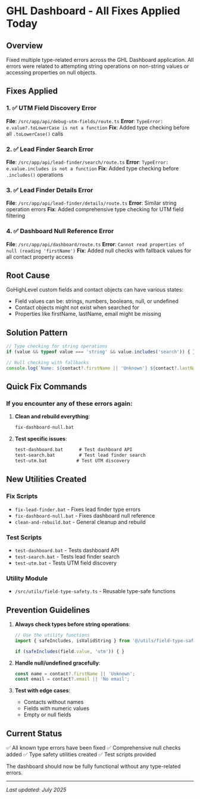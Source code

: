 # GHL Dashboard - All Fixes Applied Today

## Overview
Fixed multiple type-related errors across the GHL Dashboard application. All errors were related to attempting string operations on non-string values or accessing properties on null objects.

## Fixes Applied

### 1. ✅ UTM Field Discovery Error
**File**: `/src/app/api/debug-utm-fields/route.ts`
**Error**: `TypeError: e.value?.toLowerCase is not a function`
**Fix**: Added type checking before all `.toLowerCase()` calls

### 2. ✅ Lead Finder Search Error
**File**: `/src/app/api/lead-finder/search/route.ts`
**Error**: `TypeError: e.value.includes is not a function`
**Fix**: Added type checking before `.includes()` operations

### 3. ✅ Lead Finder Details Error
**File**: `/src/app/api/lead-finder/details/route.ts`
**Error**: Similar string operation errors
**Fix**: Added comprehensive type checking for UTM field filtering

### 4. ✅ Dashboard Null Reference Error
**File**: `/src/app/api/dashboard/route.ts`
**Error**: `Cannot read properties of null (reading 'firstName')`
**Fix**: Added null checks with fallback values for all contact property access

## Root Cause
GoHighLevel custom fields and contact objects can have various states:
- Field values can be: strings, numbers, booleans, null, or undefined
- Contact objects might not exist when searched for
- Properties like firstName, lastName, email might be missing

## Solution Pattern
```typescript
// Type checking for string operations
if (value && typeof value === 'string' && value.includes('search')) { }

// Null checking with fallbacks
console.log(`Name: ${contact?.firstName || 'Unknown'} ${contact?.lastName || ''}`);
```

## Quick Fix Commands

### If you encounter any of these errors again:

1. **Clean and rebuild everything**:
   ```cmd
   fix-dashboard-null.bat
   ```

2. **Test specific issues**:
   ```cmd
   test-dashboard.bat      # Test dashboard API
   test-search.bat         # Test lead finder search
   test-utm.bat           # Test UTM discovery
   ```

## New Utilities Created

### Fix Scripts
- `fix-lead-finder.bat` - Fixes lead finder type errors
- `fix-dashboard-null.bat` - Fixes dashboard null reference
- `clean-and-rebuild.bat` - General cleanup and rebuild

### Test Scripts  
- `test-dashboard.bat` - Tests dashboard API
- `test-search.bat` - Tests lead finder search
- `test-utm.bat` - Tests UTM field discovery

### Utility Module
- `/src/utils/field-type-safety.ts` - Reusable type-safe functions

## Prevention Guidelines

1. **Always check types before string operations**:
   ```typescript
   // Use the utility functions
   import { safeIncludes, isValidString } from '@/utils/field-type-safety';
   
   if (safeIncludes(field.value, 'utm')) { }
   ```

2. **Handle null/undefined gracefully**:
   ```typescript
   const name = contact?.firstName || 'Unknown';
   const email = contact?.email || 'No email';
   ```

3. **Test with edge cases**:
   - Contacts without names
   - Fields with numeric values
   - Empty or null fields

## Current Status
✅ All known type errors have been fixed
✅ Comprehensive null checks added
✅ Type safety utilities created
✅ Test scripts provided

The dashboard should now be fully functional without any type-related errors.

---
*Last updated: July 2025*
